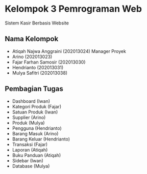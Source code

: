 # Kelompok 3 Pemrograman Web
Sistem Kasir Berbasis Website

## Nama Kelompok
* Atiqah Najwa Anggraini 	(202013024) Manager Proyek
* Arino 			            (202013023)
* Fajar Farhan Samosir	  (202013030)
* Hendrianto		          (202013031)
* Mulya Safitri		        (202013038)


## Pembagian Tugas
* Dashboard (Iwan)
* Kategori Produk (Fajar)
* Satuan Produk (Iwan)
* Supplier (Arino)
* Produk (Mulya)
* Pengguna (Hendrianto)
* Barang Masuk (Arino)
* Barang Keluar (Hendrianto) 
* Transaksi (Fajar)
* Laporan (Atiqah)
* Buku Panduan (Atiqah)
* Sidebar (Iwan)
* Database (Mulya)
